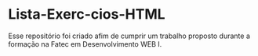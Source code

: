 # Lista-Exerc-cios-HTML
Esse repositório foi criado afim de cumprir um  trabalho proposto durante a formação na Fatec em Desenvolvimento WEB I.
